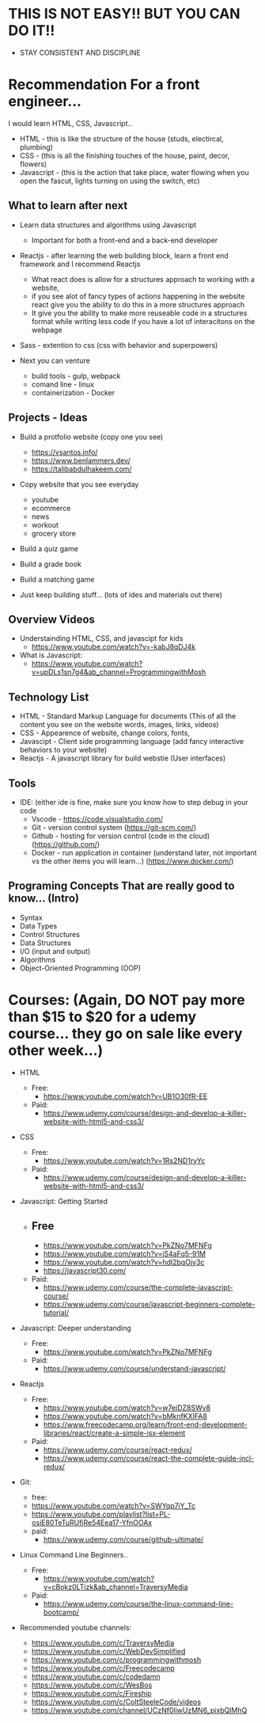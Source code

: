 # THIS IS NOT EASY!! BUT YOU CAN DO IT!!
- STAY CONSISTENT AND DISCIPLINE 

# Recommendation For a front engineer… 
I would learn HTML, CSS, Javascript..
  - HTML - this is like the structure of the house (studs, electircal, plumbing)
  - CSS - (this is all the finishing touches of the house, paint, decor, flowers)
  - Javascript - (this is the action that take place, water flowing when you open the fascut, lights turning on using the switch, etc)


## What to learn after next
- Learn data structures and algorithms using Javascript
  - Important for both a front-end and a back-end developer
- Reactjs - after learning the web building block, learn a front end framework and I recommend Reactjs
  - What react does is allow for a structures approach to working with a website, 
  - if you see alot of fancy types of actions happening in the website react give you the ability to do this in a more structures approach
  - It give you the ability to make more reuseable code in a structures format while writing less code if you have a lot of interacitons on the webpage
- Sass - extention to css (css with behavior and superpowers)

- Next you can venture
  - build tools - gulp, webpack
  - comand line - linux
  - containerization - Docker


## Projects - Ideas
- Build a protfolio website (copy one you see)
  - https://vsantos.info/
  - https://www.benlammers.dev/
  - https://talibabdulhakeem.com/

- Copy website that you see everyday
  - youtube
  - ecommerce 
  - news
  - workout
  - grocery store

- Build a quiz game
- Build a grade book
- Build a matching game
- Just keep building stuff… (lots of ides and materials out there)

## Overview Videos
- Understainding HTML, CSS, and javascipt for kids
  - https://www.youtube.com/watch?v=-kabJ8qDJ4k
- What is Javascript:
  - https://www.youtube.com/watch?v=upDLs1sn7g4&ab_channel=ProgrammingwithMosh

## Technology List
- HTML - Standard Markup Language for documents (This of all the content you see on the website words, images, links, videos)
- CSS - Appearence of website, change colors, fonts, 
- Javascipt - Client side programming language (add fancy interactive behaviors to your website)
- Reactjs - A javascript library for build webstie (User interfaces)

## Tools
- IDE: (either ide is fine, make sure you know how to step debug in your code
  - Vscode - https://code.visualstudio.com/ 
  - Git - version control system (https://git-scm.com/)
  - Github - hosting for version control (code in the cloud) (https://github.com/)
  - Docker - run application in container (understand later, not important vs the other items you will learn…) (https://www.docker.com/)
  
## Programing Concepts That are really good to know… (Intro)
- Syntax
- Data Types
- Control Structures
- Data Structures
- I/O (input and output)
- Algorithms
- Object-Oriented Programming (OOP)

# Courses: (Again, DO NOT pay more than $15 to $20 for a udemy course… they go on sale like every other week…)

- HTML
  - Free:
    - https://www.youtube.com/watch?v=UB1O30fR-EE
  - Paid:
    - https://www.udemy.com/course/design-and-develop-a-killer-website-with-html5-and-css3/

- CSS
  - Free:
    - https://www.youtube.com/watch?v=1Rs2ND1ryYc
  - Paid:
    - https://www.udemy.com/course/design-and-develop-a-killer-website-with-html5-and-css3/

- Javascript: Getting Started
  - Free
    - 
    - https://www.youtube.com/watch?v=PkZNo7MFNFg
    - https://www.youtube.com/watch?v=jS4aFq5-91M
    - https://www.youtube.com/watch?v=hdI2bqOjy3c
    - https://javascript30.com/
  - Paid:
    - https://www.udemy.com/course/the-complete-javascript-course/
    - https://www.udemy.com/course/javascript-beginners-complete-tutorial/

- Javascript: Deeper understanding
  - Free:
    - https://www.youtube.com/watch?v=PkZNo7MFNFg
  - Paid:
    - https://www.udemy.com/course/understand-javascript/

- Reactjs
  - Free:
    - https://www.youtube.com/watch?v=w7ejDZ8SWv8
    - https://www.youtube.com/watch?v=bMknfKXIFA8
    - https://www.freecodecamp.org/learn/front-end-development-libraries/react/create-a-simple-jsx-element
  - Paid:
    - https://www.udemy.com/course/react-redux/
    - https://www.udemy.com/course/react-the-complete-guide-incl-redux/

- Git:
  -  free:
    - https://www.youtube.com/watch?v=SWYqp7iY_Tc
    - https://www.youtube.com/playlist?list=PL-osiE80TeTuRUfjRe54Eea17-YfnOOAx
  - paid:
    - https://www.udemy.com/course/github-ultimate/

- Linux Command Line Beginners..
  - Free:
    - https://www.youtube.com/watch?v=cBokz0LTizk&ab_channel=TraversyMedia
  - Paid:
    - https://www.udemy.com/course/the-linux-command-line-bootcamp/


- Recommended youtube channels:
  - https://www.youtube.com/c/TraversyMedia
  - https://www.youtube.com/c/WebDevSimplified
  - https://www.youtube.com/c/programmingwithmosh
  - https://www.youtube.com/c/Freecodecamp
  - https://www.youtube.com/c/codedamn
  - https://www.youtube.com/c/WesBos
  - https://www.youtube.com/c/Fireship
  - https://www.youtube.com/c/ColtSteeleCode/videos
  - https://www.youtube.com/channel/UCzNf0liwUzMN6_pixbQlMhQ


  
